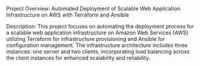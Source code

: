Project Overview: Automated Deployment of Scalable Web Application Infrastructure on AWS with Terraform and Ansible

Description:
This project focuses on automating the deployment process for a scalable web application infrastructure on Amazon Web Services (AWS) utilizing Terraform for infrastructure provisioning and Ansible for configuration management. The infrastructure architecture includes three instances: one server and two clients, incorporating load balancing across the client instances for enhanced scalability and reliability.
